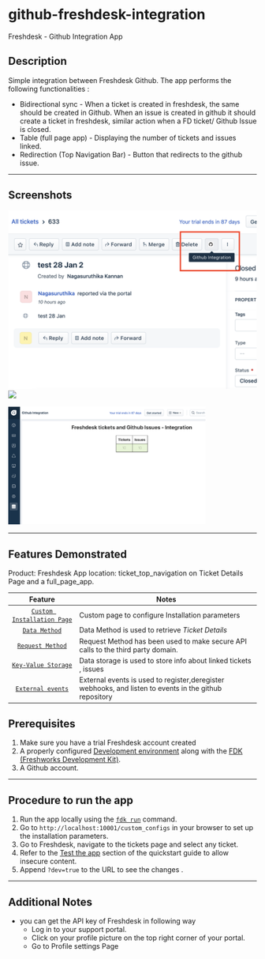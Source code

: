 # github-freshdesk-integration

Freshdesk - Github Integration App

## Description

Simple integration between Freshdesk Github. The app performs the following functionalities :
  - Bidirectional sync - When a ticket is created in freshdesk, the same should be created in Github. When an issue is created in github it should create a ticket       in freshdesk, similar action when a FD ticket/ Github Issue is closed.
  - Table (full page app) - Displaying the number of tickets and issues linked.
  - Redirection (Top Navigation Bar) - Button that redirects to the github issue.

***

## Screenshots
<img src="./screenshots/Screenshot1.png">
<img src="./screenshots/Screenshot2" width="300">
<p float="left">
  <img src="./screenshots/Screenshot3.png" width="400" />
</p>


***

## Features Demonstrated

Product: Freshdesk
App location: ticket_top_navigation on Ticket Details Page and a full_page_app.

| Feature | Notes |
| :---: | --- |
| [`Custom Installation Page`](https://developers.freshdesk.com/v2/docs/custom-installation-page/) | Custom page to configure Installation parameters  |
| [`Data Method`](https://developers.freshdesk.com/v2/docs/data-methods) | Data Method is used to retrieve _Ticket Details_ |
| [`Request Method`](https://developers.freshdesk.com/v2/docs/request-method) | Request Method has been used to make secure API calls to the third party domain. |
| [`Key-Value Storage`](https://developers.freshdesk.com/v2/docs/key-value-storage) | Data storage is used to store info about linked tickets , issues|
| [`External events`](https://developers.freshdesk.com/v2/docs/external-events) | External events is used to register,deregister webhooks, and listen to events in the github repository |


## Prerequisites

1. Make sure you have a trial Freshdesk account created
2. A properly configured [Development environment](https://developers.freshdesk.com/v2/docs/quick-start/) along with the [FDK (Freshworks Development Kit)](https://developers.freshdesk.com/v2/docs/freshworks-cli/).
3. A Github account.

***

## Procedure to run the app

1. Run the app locally using the [`fdk run`](https://developers.freshdesk.com/v2/docs/freshworks-cli/#run) command.
2. Go to `http://localhost:10001/custom_configs` in your browser to set up the installation parameters.
3. Go to Freshdesk, navigate to the tickets page and select any ticket.
4. Refer to the [Test the app](https://developers.freshdesk.com/v2/docs/quick-start/#test_your_app) section of the quickstart guide to allow insecure content.
5. Append `?dev=true` to the URL to see the changes
.
***

## Additional Notes

- you can get the API key of Freshdesk in following way
  - Log in to your support portal.
  - Click on your profile picture on the top right corner of your portal.
  - Go to Profile settings Page
